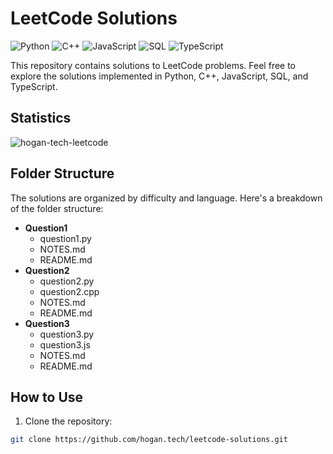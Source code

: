 # LeetCode Solutions

![Python](https://img.shields.io/badge/language-Python-blue.svg)
![C++](https://img.shields.io/badge/language-C++-orange.svg)
![JavaScript](https://img.shields.io/badge/language-JavaScript-yellow.svg)
![SQL](https://img.shields.io/badge/language-SQL-lightgrey.svg)
![TypeScript](https://img.shields.io/badge/language-TypeScript-blue.svg)


This repository contains solutions to LeetCode problems. 
Feel free to explore the solutions implemented in Python, C++, JavaScript, SQL, and TypeScript.

## Statistics

<img src="https://leetcard.jacoblin.cool/hogantech" alt="hogan-tech-leetcode" />

## Folder Structure

The solutions are organized by difficulty and language. Here's a breakdown of the folder structure:

- **Question1**
  - question1.py
  - NOTES.md
  - README.md
- **Question2**
  - question2.py
  - question2.cpp
  - NOTES.md
  - README.md
- **Question3**
  - question3.py
  - question3.js
  - NOTES.md
  - README.md


## How to Use

1. Clone the repository:

```bash
git clone https://github.com/hogan.tech/leetcode-solutions.git
